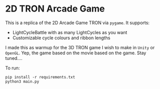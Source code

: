 # 2D TRON Arcade Game

This is a replica of the 2D Arcade Game TRON via `pygame`. It supports:
- LightCycleBattle with as many LightCycles as you want
- Customizable cycle colours and ribbon lengths

I made this as warmup for the 3D TRON game I wish to make in `Unity` or `OpenGL`. Yep, the game based on the movie based on the game. Stay tuned....

To run:
```
pip install -r requirements.txt
python3 main.py
```